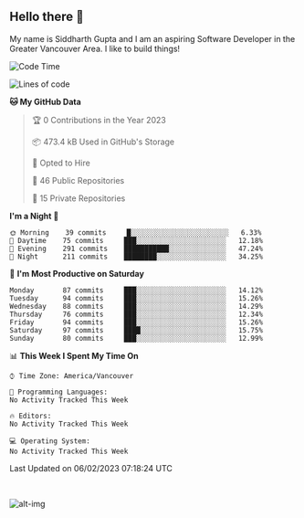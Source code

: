 ## Hello there :wave:

My name is Siddharth Gupta and I am an aspiring Software Developer in the Greater Vancouver Area. I like to build things!

<!-- ![gif](https://github.com/siddg97/siddg97/blob/master/dino.gif) -->

<!--START_SECTION:waka-->
![Code Time](http://img.shields.io/badge/Code%20Time-1%2C875%20hrs%2025%20mins-blue)

![Lines of code](https://img.shields.io/badge/From%20Hello%20World%20I%27ve%20Written-5%20Million%20lines%20of%20code-blue)

**🐱 My GitHub Data** 

> 🏆 0 Contributions in the Year 2023
 > 
> 📦 473.4 kB Used in GitHub's Storage 
 > 
> 💼 Opted to Hire
 > 
> 📜 46 Public Repositories 
 > 
> 🔑 15 Private Repositories  
 > 
**I'm a Night 🦉** 

```text
🌞 Morning    39 commits     █░░░░░░░░░░░░░░░░░░░░░░░░   6.33% 
🌆 Daytime    75 commits     ███░░░░░░░░░░░░░░░░░░░░░░   12.18% 
🌃 Evening    291 commits    ███████████░░░░░░░░░░░░░░   47.24% 
🌙 Night      211 commits    ████████░░░░░░░░░░░░░░░░░   34.25%

```
📅 **I'm Most Productive on Saturday** 

```text
Monday       87 commits     ███░░░░░░░░░░░░░░░░░░░░░░   14.12% 
Tuesday      94 commits     ███░░░░░░░░░░░░░░░░░░░░░░   15.26% 
Wednesday    88 commits     ███░░░░░░░░░░░░░░░░░░░░░░   14.29% 
Thursday     76 commits     ███░░░░░░░░░░░░░░░░░░░░░░   12.34% 
Friday       94 commits     ███░░░░░░░░░░░░░░░░░░░░░░   15.26% 
Saturday     97 commits     ████░░░░░░░░░░░░░░░░░░░░░   15.75% 
Sunday       80 commits     ███░░░░░░░░░░░░░░░░░░░░░░   12.99%

```


📊 **This Week I Spent My Time On** 

```text
⌚︎ Time Zone: America/Vancouver

💬 Programming Languages: 
No Activity Tracked This Week

🔥 Editors: 
No Activity Tracked This Week

💻 Operating System: 
No Activity Tracked This Week

```


 Last Updated on 06/02/2023 07:18:24 UTC
<!--END_SECTION:waka-->

<br>

![alt-img](https://github-readme-stats.vercel.app/api?username=siddg97&count_private=true&theme=nightowl&show_icons=true)


